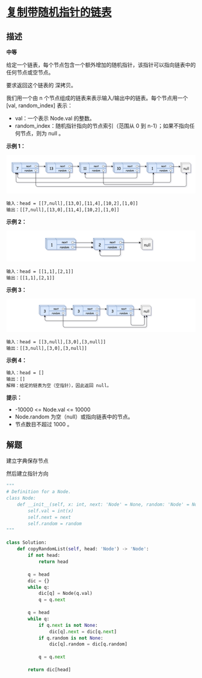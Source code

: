 # [复制带随机指针的链表](https://leetcode-cn.com/problems/copy-list-with-random-pointer/)

## 描述

**中等**

给定一个链表，每个节点包含一个额外增加的随机指针，该指针可以指向链表中的任何节点或空节点。

要求返回这个链表的 深拷贝。 

我们用一个由 n 个节点组成的链表来表示输入/输出中的链表。每个节点用一个 [val, random_index] 表示：

- val：一个表示 Node.val 的整数。
- random_index：随机指针指向的节点索引（范围从 0 到 n-1）；如果不指向任何节点，则为  null 。

**示例 1：**

<div><img src='img/138_1.png' width='600'></div>

```
输入：head = [[7,null],[13,0],[11,4],[10,2],[1,0]]
输出：[[7,null],[13,0],[11,4],[10,2],[1,0]]
```

**示例 2：**

<div><img src='img/138_2.png' width='600'></div>

```
输入：head = [[1,1],[2,1]]
输出：[[1,1],[2,1]]
```

**示例 3：**

<div><img src='img/138_3.png' width='600'></div>

```
输入：head = [[3,null],[3,0],[3,null]]
输出：[[3,null],[3,0],[3,null]]
```

**示例 4：**

```
输入：head = []
输出：[]
解释：给定的链表为空（空指针），因此返回 null。
```


**提示：**

- -10000 <= Node.val <= 10000
- Node.random 为空（null）或指向链表中的节点。
- 节点数目不超过 1000 。

## 解题

建立字典保存节点

然后建立指针方向

```python
"""
# Definition for a Node.
class Node:
    def __init__(self, x: int, next: 'Node' = None, random: 'Node' = None):
        self.val = int(x)
        self.next = next
        self.random = random
"""

class Solution:
    def copyRandomList(self, head: 'Node') -> 'Node':
        if not head:
            return head

        q = head
        dic = {}
        while q:
            dic[q] = Node(q.val)
            q = q.next

        q = head
        while q:
            if q.next is not None:
                dic[q].next = dic[q.next]
            if q.random is not None:
                dic[q].random = dic[q.random]

            q = q.next

        return dic[head]
```

